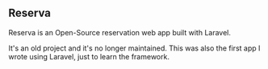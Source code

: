 ## Reserva

Reserva is an Open-Source reservation web app built with Laravel. 

It's an old project and it's no longer maintained. This was also the first app I wrote using Laravel, just to learn the framework.
